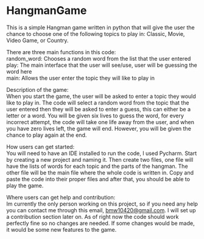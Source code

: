 # HangmanGame
This is a simple Hangman game written in python that will give the user the chance to choose one of the following topics to play in: Classic, Movie, Video Game, or Country. 

There are three main functions in this code:                      
  random_word: Chooses a random word from the list that the user entered                          
  play: The main interface that the user will see/use, user will be guessing the word here  
  main: Allows the user enter the topic they will like to play in

Description of the game:             
When you start the game, the user will be asked to enter a topic they would like to play in. The code will select a random word from the topic that the user entered then they will be asked to enter a guess, this can either be a letter or a word. You will be given six lives to guess the word, for every incorrect attempt, the code will take one life away from the user, and when you have zero lives left, the game will end. However, you will be given the chance to play again at the end. 

How users can get started:            
You will need to have an IDE installed to run the code, I used Pycharm. Start by creating a new project and naming it. Then create two files, one file will have the lists of words for each topic and the parts of the hangman. The other file will be the main file where the whole code is written in. Copy and paste the code into their proper files and after that, you should be able to play the game.


Where users can get help and contribution:               
Im currently the only person working on this project, so if you need any help you can contact me through this email, bmw10420@gmail.com. I will set up a contribution section later on. As of right now the code should work perfectly fine so no changes are needed. If some changes would be made, it would be some new features to the game. 
